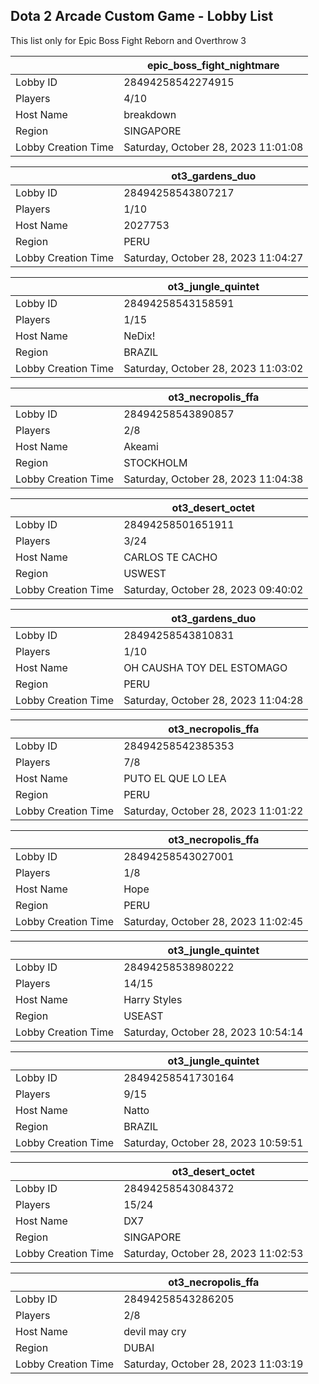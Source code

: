 ## Dota 2 Arcade Custom Game - Lobby List

This list only for Epic Boss Fight Reborn and Overthrow 3

|  | epic_boss_fight_nightmare |
| ------ | ------ |
| Lobby ID | 28494258542274915 |
| Players | 4/10 |
| Host Name | breakdown |
| Region | SINGAPORE |
| Lobby Creation Time | Saturday, October 28, 2023 11:01:08 |


|  | ot3_gardens_duo |
| ------ | ------ |
| Lobby ID | 28494258543807217 |
| Players | 1/10 |
| Host Name | 2027753 |
| Region | PERU |
| Lobby Creation Time | Saturday, October 28, 2023 11:04:27 |


|  | ot3_jungle_quintet |
| ------ | ------ |
| Lobby ID | 28494258543158591 |
| Players | 1/15 |
| Host Name | NeDix! |
| Region | BRAZIL |
| Lobby Creation Time | Saturday, October 28, 2023 11:03:02 |


|  | ot3_necropolis_ffa |
| ------ | ------ |
| Lobby ID | 28494258543890857 |
| Players | 2/8 |
| Host Name | Akeami |
| Region | STOCKHOLM |
| Lobby Creation Time | Saturday, October 28, 2023 11:04:38 |


|  | ot3_desert_octet |
| ------ | ------ |
| Lobby ID | 28494258501651911 |
| Players | 3/24 |
| Host Name | CARLOS TE CACHO |
| Region | USWEST |
| Lobby Creation Time | Saturday, October 28, 2023 09:40:02 |


|  | ot3_gardens_duo |
| ------ | ------ |
| Lobby ID | 28494258543810831 |
| Players | 1/10 |
| Host Name | OH CAUSHA TOY DEL ESTOMAGO |
| Region | PERU |
| Lobby Creation Time | Saturday, October 28, 2023 11:04:28 |


|  | ot3_necropolis_ffa |
| ------ | ------ |
| Lobby ID | 28494258542385353 |
| Players | 7/8 |
| Host Name | PUTO EL QUE LO LEA |
| Region | PERU |
| Lobby Creation Time | Saturday, October 28, 2023 11:01:22 |


|  | ot3_necropolis_ffa |
| ------ | ------ |
| Lobby ID | 28494258543027001 |
| Players | 1/8 |
| Host Name | Hope |
| Region | PERU |
| Lobby Creation Time | Saturday, October 28, 2023 11:02:45 |


|  | ot3_jungle_quintet |
| ------ | ------ |
| Lobby ID | 28494258538980222 |
| Players | 14/15 |
| Host Name | Harry Styles |
| Region | USEAST |
| Lobby Creation Time | Saturday, October 28, 2023 10:54:14 |


|  | ot3_jungle_quintet |
| ------ | ------ |
| Lobby ID | 28494258541730164 |
| Players | 9/15 |
| Host Name | Natto |
| Region | BRAZIL |
| Lobby Creation Time | Saturday, October 28, 2023 10:59:51 |


|  | ot3_desert_octet |
| ------ | ------ |
| Lobby ID | 28494258543084372 |
| Players | 15/24 |
| Host Name | DX7 |
| Region | SINGAPORE |
| Lobby Creation Time | Saturday, October 28, 2023 11:02:53 |


|  | ot3_necropolis_ffa |
| ------ | ------ |
| Lobby ID | 28494258543286205 |
| Players | 2/8 |
| Host Name | devil may cry |
| Region | DUBAI |
| Lobby Creation Time | Saturday, October 28, 2023 11:03:19 |


